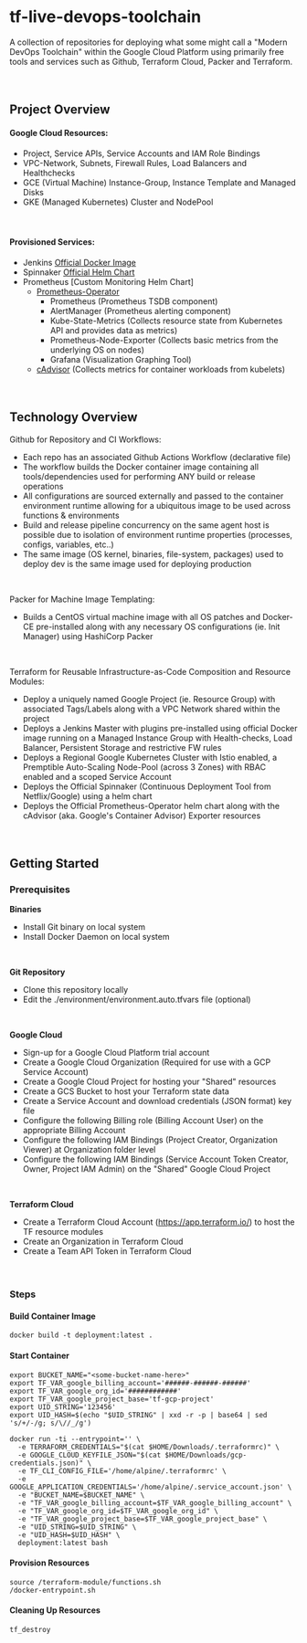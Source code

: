 # tf-live-devops-toolchain<br> 
A collection of repositories for deploying what some might call a "Modern DevOps Toolchain" within the Google Cloud Platform using primarily free tools and services such as Github, Terraform Cloud, Packer and Terraform.
<br><br><br>

## Project Overview 

#### Google Cloud Resources:
* Project, Service APIs, Service Accounts and IAM Role Bindings
* VPC-Network, Subnets, Firewall Rules, Load Balancers and Healthchecks
* GCE (Virtual Machine) Instance-Group, Instance Template and Managed Disks
* GKE (Managed Kubernetes) Cluster and NodePool
<br><br><br>


#### Provisioned Services:
* Jenkins [Official Docker Image](https://github.com/jenkinsci/docker)
* Spinnaker [Official Helm Chart](https://hub.helm.sh/charts/stable/spinnaker)
* Prometheus [Custom Monitoring Helm Chart]
  * [Prometheus-Operator](https://hub.helm.sh/charts/stable/prometheus-operator)
    * Prometheus (Prometheus TSDB component)
    * AlertManager (Prometheus alerting component)
    * Kube-State-Metrics (Collects resource state from Kubernetes API and provides data as metrics)
    * Prometheus-Node-Exporter (Collects basic metrics from the underlying OS on nodes)
    * Grafana (Visualization Graphing Tool)
  * [cAdvisor](https://github.com/google/cadvisor) (Collects metrics for container workloads from kubelets)
<br><br><br>


## Technology Overview
Github for Repository and CI Workflows: 
* Each repo has an associated Github Actions Workflow (declarative file)
* The workflow builds the Docker container image containing all tools/dependencies used for performing ANY build or release operations
* All configurations are sourced externally and passed to the container environment runtime allowing for a ubiquitous image to be used across functions & environments
* Build and release pipeline concurrency on the same agent host is possible due to isolation of environment runtime properties (processes, configs, variables, etc..)
* The same image (OS kernel, binaries, file-system, packages) used to deploy dev is the same image used for deploying production
<br>

Packer for Machine Image Templating:
* Builds a CentOS virtual machine image with all OS patches and Docker-CE pre-installed along with any necessary OS configurations (ie. Init Manager) using HashiCorp Packer
<br>

Terraform for Reusable Infrastructure-as-Code Composition and Resource Modules:
* Deploy a uniquely named Google Project (ie. Resource Group) with associated Tags/Labels along with a VPC Network shared within the project
* Deploys a Jenkins Master with plugins pre-installed using  official Docker image running on a Managed Instance Group with Health-checks, Load Balancer, Persistent Storage and restrictive FW rules
* Deploys a Regional Google Kubernetes Cluster with Istio enabled, a Premptible Auto-Scaling Node-Pool (across 3 Zones) with RBAC enabled and a scoped Service Account
* Deploys the Official Spinnaker (Continuous Deployment Tool from Netflix/Google) using a helm chart
* Deploys the Official Prometheus-Operator helm chart along with the cAdvisor (aka. Google's Container Advisor) Exporter resources
<br><br><br>


## Getting Started

### Prerequisites

**Binaries**
* Install Git binary on local system
* Install Docker Daemon on local system
<br>

**Git Repository**
* Clone this repository locally
* Edit the ./environment/environment.auto.tfvars file (optional)
<br>

**Google Cloud**
* Sign-up for a Google Cloud Platform trial account 
* Create a Google Cloud Organization (Required for use with a GCP Service Account)
* Create a Google Cloud Project for hosting your "Shared" resources
* Create a GCS Bucket to host your Terraform state data
* Create a Service Account and download credentials (JSON format) key file
* Configure the following Billing role (Billing Account User) on the appropriate Billing Account
* Configure the following IAM Bindings (Project Creator, Organization Viewer) at Organization folder level
* Configure the following IAM Bindings (Service Account Token Creator, Owner, Project IAM Admin) on the "Shared" Google Cloud Project
<br>

**Terraform Cloud**
* Create a Terraform Cloud Account (https://app.terraform.io/) to host the TF resource modules
* Create an Organization in Terraform Cloud
* Create a Team API Token in Terraform Cloud
<br><br><br>


### Steps

#### Build Container Image
```
docker build -t deployment:latest .
```

#### Start Container
```
export BUCKET_NAME="<some-bucket-name-here>"
export TF_VAR_google_billing_account='######-######-######'
export TF_VAR_google_org_id='############'
export TF_VAR_google_project_base='tf-gcp-project'
export UID_STRING='123456'
export UID_HASH=$(echo "$UID_STRING" | xxd -r -p | base64 | sed 's/+/-/g; s/\//_/g')

docker run -ti --entrypoint='' \
  -e TERRAFORM_CREDENTIALS="$(cat $HOME/Downloads/.terraformrc)" \
  -e GOOGLE_CLOUD_KEYFILE_JSON="$(cat $HOME/Downloads/gcp-credentials.json)" \
  -e TF_CLI_CONFIG_FILE='/home/alpine/.terraformrc' \
  -e GOOGLE_APPLICATION_CREDENTIALS='/home/alpine/.service_account.json' \
  -e "BUCKET_NAME=$BUCKET_NAME" \
  -e "TF_VAR_google_billing_account=$TF_VAR_google_billing_account" \
  -e "TF_VAR_google_org_id=$TF_VAR_google_org_id" \
  -e "TF_VAR_google_project_base=$TF_VAR_google_project_base" \
  -e "UID_STRING=$UID_STRING" \
  -e "UID_HASH=$UID_HASH" \
  deployment:latest bash
```

#### Provision Resources
```
source /terraform-module/functions.sh
/docker-entrypoint.sh
```

#### Cleaning Up Resources
```
tf_destroy
```
